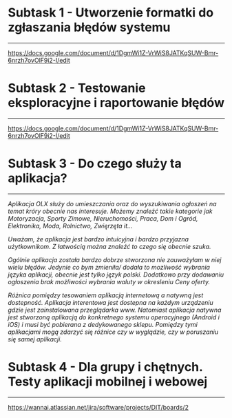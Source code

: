 # ﻿Subtask 1 - Utworzenie formatki do zgłaszania błędów systemu
----
https://docs.google.com/document/d/1DgmWi1Z-VrWiS8JATKqSUW-Bmr-6nrzh7ovOlF9i2-I/edit

# ﻿Subtask 2 - Testowanie eksploracyjne i raportowanie błędów
---
https://docs.google.com/document/d/1DgmWi1Z-VrWiS8JATKqSUW-Bmr-6nrzh7ovOlF9i2-I/edit

# Subtask 3 - Do czego służy ta aplikacja?
---

*Aplikacja OLX służy do umieszczania oraz do wyszukiwania ogłoszeń na temat króry obecnie nas interesuje. Możemy znaleźć takie kategorie jak Motoryzacja, Sporty Zimowe, Nieruchomości, Praca, Dom i Ogród, Elektronika, Moda, Rolnictwo, Zwięrzęta it...*

*Uważam, że aplikacja jest bardzo intuicyjna i bardzo przyjazna użytkownikom. Z łatwością można znaleźć to czego się obecnie szuka.*  

*Ogólnie aplikacja została bardzo dobrze stworzona nie zauważyłam w niej wielu błędów. Jedynie co bym zmieniła/ dodała to mozliwość wybrania języka aplikacji, obecnie jest tylko język polski. Dodatkowo przy dodawaniu ogłoszenia brak możliwości wybrania waluty w okresleniu Ceny oferty.*

*Różnica pomiędzy tesowaniem aplikacją internetową a natywną jest dostepność. Aplikacja interentowa jest dostepna na każdym urządzeniu gdzie jest zainstalowana przeglądarka www. Natomiast aplikacja natywna jest stworzoną aplikacją do konkretnego systemu operacyjnego (Android i iOS) i  musi być pobierana z dedykowanego sklepu. Pomiędzy tymi aplikacjami mogą zdarzyć się różnice czy w wyglądzie, czy w poruszaniu się samej aplikacji.*

# ﻿Subtask 4 - Dla grupy i chętnych. Testy aplikacji mobilnej i webowej
----
https://wannai.atlassian.net/jira/software/projects/DIT/boards/2


